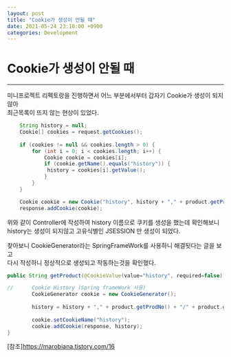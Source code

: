 ```yaml
---
layout: post
title: "Cookie가 생성이 안될 때"
date: 2021-05-24 23:10:00 +0900
categories: Development
---
```

# Cookie가 생성이 안될 때
---

미니프로젝트 리펙토랑을 진행하면서 어느 부분에서부터 갑자기 Cookie가 생성이 되지않아  
최근목록이 뜨지 않는 현상이 있었다.

```java
    String history = null;
	Cookie[] cookies = request.getCookies();
	
    if (cookies != null && cookies.length > 0) {
		for (int i = 0; i < cookies.length; i++) {
			Cookie cookie = cookies[i];
		    if (cookie.getName().equals("history")) {				
             history = cookies[i].getValue();
		    }
		}
	}

	Cookie cookie = new Cookie("history", history + "," + product.getProdNo() + "/" + product.getProdName());
	response.addCookie(cookie);
```
위와 같이 Controller에 작성하여 history 이름으로 쿠키를 생성을 했는데 확인해보니   
history는 생성이 되지않고 고유식별인 JSESSION 만 생성이 되었다.  

찾아보니 CookieGenerator라는 SpringFrameWork를 사용하니 해결됫다는 글을 보고  
다시 작성하니 정상적으로 생성되고 작동하는것을 확인했다.  

```java
public String getProduct(@CookieValue(value="history", required=false) String history, ....){

// 		Cookie History (Spring frameWork 사용)
		CookieGenerator cookie = new CookieGenerator();
		
		history = history + "," + product.getProdNo() + "/" + product.getProdName();
		
		cookie.setCookieName("history");
		cookie.addCookie(response, history);
}
```

[참조]https://marobiana.tistory.com/16